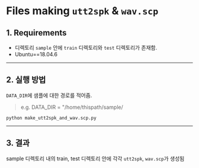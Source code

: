 # Files making `utt2spk` & `wav.scp`

## 1. Requirements
* 디렉토리 `sample` 안에 `train` 디렉토리와 `test` 디렉토리가 존재함.
* Ubuntu==18.04.6

---

## 2. 실행 방법
`DATA_DIR`에 샘플에 대한 경로를 적어줌.
> e.g. DATA_DIR = "/home/thispath/sample/

```Shell
python make_utt2spk_and_wav.scp.py
```

---
## 3. 결과
sample 디렉토리 내의 train, test 디렉토리 안에 각각 `utt2spk`, `wav.scp`가 생성됨